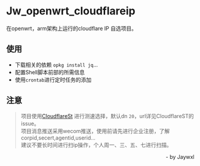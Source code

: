 # Jw_openwrt_cloudflareip

在openwrt，arm架构上运行的cloudflare IP 自选项目。

## 使用

* 下载相关的依赖 `opkg install jq`...
* 配置Shell脚本前部的所需信息
* 使用`crontab`进行定时任务的添加

## 注意
> 项目使用[CloudflareSt](https://github.com/XIU2/CloudflareSpeedTest) 进行测速选择，默认dn `20`，url详见CloudflareST的issue。  
> 项目消息推送采用wecom推送，使用前请先进行企业注册，了解corpid,secert,agentid,userid...  
> 建议不要长时间进行扫ip操作，个人周一、三、五、七进行扫描。  

<p align="right">- by Jaywxl</p>